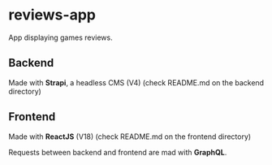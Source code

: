 # reviews-app

App displaying games reviews.

## Backend

Made with **Strapi**, a headless CMS (V4)
(check README.md on the backend directory)

## Frontend

Made with **ReactJS** (V18)
(check README.md on the frontend directory)

Requests between backend and frontend are mad with **GraphQL**.

